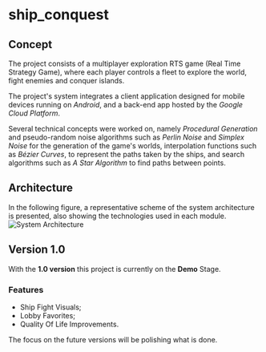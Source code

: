 # ship_conquest

## Concept

The project consists of a multiplayer exploration RTS game (Real Time Strategy Game), where each player controls a fleet to explore the world, fight enemies and conquer islands.
    
The project's system integrates a client application designed for mobile devices running on *Android*, and a back-end app hosted by the *Google Cloud Platform*.

Several technical concepts were worked on, namely *Procedural Generation* and pseudo-random noise algorithms such as *Perlin Noise* and *Simplex Noise* for the generation of the game's worlds, interpolation functions such as *Bézier Curves*, to represent the paths taken by the ships, and search algorithms such as *A Star Algorithm* to find paths between points.

## Architecture

In the following figure, a representative scheme of the system architecture is presented, also showing the technologies used in each module.
![System Architecture](https://github.com/tomascarvalho7/ship_conquest/blob/main/architecture)

## Version 1.0

With the **1.0 version** this project is currently on the **Demo** Stage.

### Features
- Ship Fight Visuals;
- Lobby Favorites;
- Quality Of Life Improvements.

The focus on the future versions will be polishing what is done.

